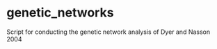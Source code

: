 genetic_networks
================

Script for conducting the genetic network analysis of Dyer and Nasson 2004
